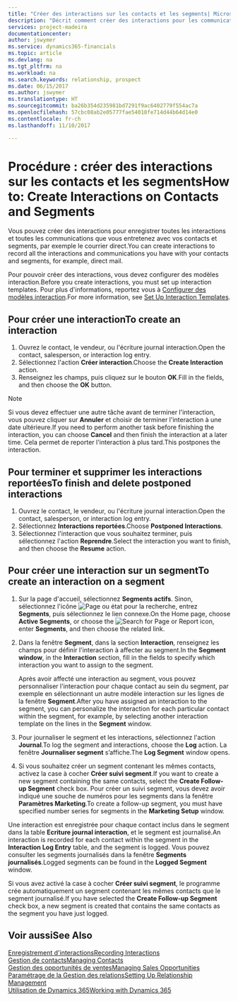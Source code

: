 ```yaml
---
title: "Créer des interactions sur les contacts et les segments| Microsoft Docs"
description: "Décrit comment créer des interactions pour les communications que vous avez avec vos contacts et segments dans Dynamics 365, par exemple le courrier direct."
services: project-madeira
documentationcenter: 
author: jswymer
ms.service: dynamics365-financials
ms.topic: article
ms.devlang: na
ms.tgt_pltfrm: na
ms.workload: na
ms.search.keywords: relationship, prospect
ms.date: 06/15/2017
ms.author: jswymer
ms.translationtype: HT
ms.sourcegitcommit: ba26b354d235981bd7291f9ac6402779f554ac7a
ms.openlocfilehash: 57cbc08ab2e05777fae54018fe714d44b64d14e0
ms.contentlocale: fr-ch
ms.lasthandoff: 11/10/2017

---
```

# <a name="how-to-create-interactions-on-contacts-and-segments"></a><span data-ttu-id="a07c3-103">Procédure : créer des interactions sur les contacts et les segments</span><span class="sxs-lookup"><span data-stu-id="a07c3-103">How to: Create Interactions on Contacts and Segments</span></span>
<span data-ttu-id="a07c3-104">Vous pouvez créer des interactions pour enregistrer toutes les interactions et toutes les communications que vous entretenez avec vos contacts et segments, par exemple le courrier direct.</span><span class="sxs-lookup"><span data-stu-id="a07c3-104">You can create interactions to record all the interactions and communications you have with your contacts and segments, for example, direct mail.</span></span>

<span data-ttu-id="a07c3-105">Pour pouvoir créer des interactions, vous devez configurer des modèles interaction.</span><span class="sxs-lookup"><span data-stu-id="a07c3-105">Before you create interactions, you must set up interaction templates.</span></span> <span data-ttu-id="a07c3-106">Pour plus d'informations, reportez vous à [Configurer des modèles interaction](marketing-interactions.md).</span><span class="sxs-lookup"><span data-stu-id="a07c3-106">For more information, see  [Set Up Interaction Templates](marketing-interactions.md).</span></span>

## <a name="to-create-an-interaction"></a><span data-ttu-id="a07c3-107">Pour créer une interaction</span><span class="sxs-lookup"><span data-stu-id="a07c3-107">To create an interaction</span></span>
1. <span data-ttu-id="a07c3-108">Ouvrez le contact, le vendeur, ou l'écriture journal interaction.</span><span class="sxs-lookup"><span data-stu-id="a07c3-108">Open the contact, salesperson, or interaction log entry.</span></span>
2. <span data-ttu-id="a07c3-109">Sélectionnez l'action **Créer interaction**.</span><span class="sxs-lookup"><span data-stu-id="a07c3-109">Choose the **Create Interaction** action.</span></span>
3. <span data-ttu-id="a07c3-110">Renseignez les champs, puis cliquez sur le bouton **OK**.</span><span class="sxs-lookup"><span data-stu-id="a07c3-110">Fill in the fields, and then choose the **OK** button.</span></span>

> [!NOTE]  
>   <span data-ttu-id="a07c3-111">Si vous devez effectuer une autre tâche avant de terminer l'interaction, vous pouvez cliquer sur **Annuler** et choisir de terminer l'interaction à une date ultérieure.</span><span class="sxs-lookup"><span data-stu-id="a07c3-111">If you need to perform another task before finishing the interaction, you can choose **Cancel** and then finish the interaction at a later time.</span></span> <span data-ttu-id="a07c3-112">Cela permet de reporter l'interaction à plus tard.</span><span class="sxs-lookup"><span data-stu-id="a07c3-112">This postpones the interaction.</span></span>

## <a name="to-finish-and-delete-postponed-interactions"></a><span data-ttu-id="a07c3-113">Pour terminer et supprimer les interactions reportées</span><span class="sxs-lookup"><span data-stu-id="a07c3-113">To finish and delete postponed interactions</span></span>
1. <span data-ttu-id="a07c3-114">Ouvrez le contact, le vendeur, ou l'écriture journal interaction.</span><span class="sxs-lookup"><span data-stu-id="a07c3-114">Open the contact, salesperson, or interaction log entry.</span></span>
2. <span data-ttu-id="a07c3-115">Sélectionnez **Interactions reportées**.</span><span class="sxs-lookup"><span data-stu-id="a07c3-115">Choose **Postponed Interactions**.</span></span>
3. <span data-ttu-id="a07c3-116">Sélectionnez l'interaction que vous souhaitez terminer, puis sélectionnez l'action **Reprendre**.</span><span class="sxs-lookup"><span data-stu-id="a07c3-116">Select the interaction you want to finish, and then choose the **Resume** action.</span></span>

## <a name="to-create-an-interaction-on-a-segment"></a><span data-ttu-id="a07c3-117">Pour créer une interaction sur un segment</span><span class="sxs-lookup"><span data-stu-id="a07c3-117">To create an interaction on a segment</span></span>
1. <span data-ttu-id="a07c3-118">Sur la page d'accueil, sélectionnez **Segments actifs**. Sinon, sélectionnez l'icône ![Page ou état pour la recherche](media/ui-search/search_small.png "Page ou état pour la recherche"), entrez **Segments**, puis sélectionnez le lien connexe.</span><span class="sxs-lookup"><span data-stu-id="a07c3-118">On the Home page, choose **Active Segments**, or choose the ![Search for Page or Report](media/ui-search/search_small.png "Search for Page or Report icon") icon, enter **Segments**, and then choose the related link.</span></span>
2. <span data-ttu-id="a07c3-119">Dans la fenêtre **Segment**, dans la section **Interaction**, renseignez les champs pour définir l'interaction à affecter au segment.</span><span class="sxs-lookup"><span data-stu-id="a07c3-119">In the **Segment window**, in the **Interaction** section, fill in the fields to specify which interaction you want to assign to the segment.</span></span>

    <span data-ttu-id="a07c3-120">Après avoir affecté une interaction au segment, vous pouvez personnaliser l'interaction pour chaque contact au sein du segment, par exemple en sélectionnant un autre modèle interaction sur les lignes de la fenêtre **Segment**.</span><span class="sxs-lookup"><span data-stu-id="a07c3-120">After you have assigned an interaction to the segment, you can personalize the interaction for each particular contact within the segment, for example, by selecting another interaction template on the lines in the **Segment** window.</span></span>  
3. <span data-ttu-id="a07c3-121">Pour journaliser le segment et les interactions, sélectionnez l'action **Journal**.</span><span class="sxs-lookup"><span data-stu-id="a07c3-121">To log the segment and interactions, choose the **Log** action.</span></span> <span data-ttu-id="a07c3-122">La fenêtre **Journaliser segment** s’affiche.</span><span class="sxs-lookup"><span data-stu-id="a07c3-122">The **Log Segment** window opens.</span></span>
4. <span data-ttu-id="a07c3-123">Si vous souhaitez créer un segment contenant les mêmes contacts, activez la case à cocher **Créer suivi segment**.</span><span class="sxs-lookup"><span data-stu-id="a07c3-123">If you want to create a new segment containing the same contacts, select the **Create Follow-up Segment** check box.</span></span> <span data-ttu-id="a07c3-124">Pour créer un suivi segment, vous devez avoir indiqué une souche de numéros pour les segments dans la fenêtre **Paramètres Marketing**.</span><span class="sxs-lookup"><span data-stu-id="a07c3-124">To create a follow-up segment, you must have specified number series for segments in the **Marketing Setup** window.</span></span>

<span data-ttu-id="a07c3-125">Une interaction est enregistrée pour chaque contact inclus dans le segment dans la table **Ecriture journal interaction**, et le segment est journalisé.</span><span class="sxs-lookup"><span data-stu-id="a07c3-125">An interaction is recorded for each contact within the segment in the **Interaction Log Entry** table, and the segment is logged.</span></span> <span data-ttu-id="a07c3-126">Vous pouvez consulter les segments journalisés dans la fenêtre **Segments journalisés**.</span><span class="sxs-lookup"><span data-stu-id="a07c3-126">Logged segments can be found in the **Logged Segment** window.</span></span>

<span data-ttu-id="a07c3-127">Si vous avez activé la case à cocher **Créer suivi segment**, le programme crée automatiquement un segment contenant les mêmes contacts que le segment journalisé.</span><span class="sxs-lookup"><span data-stu-id="a07c3-127">If you have selected the **Create Follow-up Segment** check box, a new segment is created that contains the same contacts as the segment you have just logged.</span></span>

## <a name="see-also"></a><span data-ttu-id="a07c3-128">Voir aussi</span><span class="sxs-lookup"><span data-stu-id="a07c3-128">See Also</span></span>
[<span data-ttu-id="a07c3-129">Enregistrement d'interactions</span><span class="sxs-lookup"><span data-stu-id="a07c3-129">Recording Interactions</span></span>](marketing-interactions.md)  
[<span data-ttu-id="a07c3-130">Gestion de contacts</span><span class="sxs-lookup"><span data-stu-id="a07c3-130">Managing Contacts</span></span>](marketing-contacts.md)  
[<span data-ttu-id="a07c3-131">Gestion des opportunités de ventes</span><span class="sxs-lookup"><span data-stu-id="a07c3-131">Managing Sales Opportunities</span></span>](marketing-manage-sales-opportunities.md)  
[<span data-ttu-id="a07c3-132">Paramétrage de la Gestion des relations</span><span class="sxs-lookup"><span data-stu-id="a07c3-132">Setting Up Relationship Management</span></span>](marketing-setup-marketing.md)  
[<span data-ttu-id="a07c3-133">Utilisation de Dynamics 365</span><span class="sxs-lookup"><span data-stu-id="a07c3-133">Working with Dynamics 365</span></span>](ui-work-product.md)

